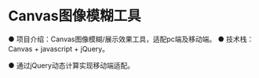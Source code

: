 # Canvas图像模糊工具

● 项目介绍：Canvas图像模糊/展示效果工具，适配pc端及移动端。
● 技术栈：Canvas + javascript + jQuery。

● 通过jQuery动态计算实现移动端适配。

